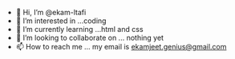 - 👋 Hi, I’m @ekam-ltafi
- 👀 I’m interested in ...coding
- 🌱 I’m currently learning ...html and css
- 💞️ I’m looking to collaborate on ... nothing yet 
- 📫 How to reach me ... my email is ekamjeet.genius@gmail.com 

<!---
ekam-ltafi/ekam-ltafi is a ✨ special ✨ repository because its `README.md` (this file) appears on your GitHub profile.
You can click the Preview link to take a look at your changes.
--->
